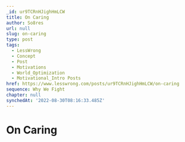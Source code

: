 ```yaml
---
_id: ur9TCRnHJighHmLCW
title: On Caring
author: So8res
url: null
slug: on-caring
type: post
tags:
  - LessWrong
  - Concept
  - Post
  - Motivations
  - World_Optimization
  - Motivational_Intro Posts
href: https://www.lesswrong.com/posts/ur9TCRnHJighHmLCW/on-caring
sequence: Why We Fight
chapter: null
synchedAt: '2022-08-30T08:16:33.485Z'
---
```


# On Caring
